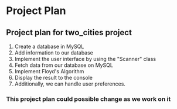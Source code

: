 # Project Plan

## Project plan for two_cities project

1. Create a database in MySQL
2. Add information to our database
3. Implement the user interface by using the "Scanner" class
4. Fetch data from our database on MySQL
5. Implement Floyd's Algorithm
6. Display the result to the console
7. Additionally, we can handle user preferences.

### This project plan could possible change as we work on it ###
